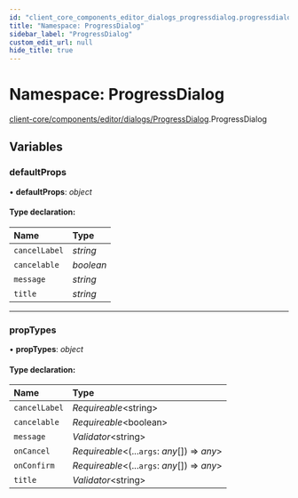 ```yaml
---
id: "client_core_components_editor_dialogs_progressdialog.progressdialog"
title: "Namespace: ProgressDialog"
sidebar_label: "ProgressDialog"
custom_edit_url: null
hide_title: true
---
```


# Namespace: ProgressDialog

[client-core/components/editor/dialogs/ProgressDialog](client_core_components_editor_dialogs_progressdialog.md).ProgressDialog

## Variables

### defaultProps

• **defaultProps**: *object*

#### Type declaration:

Name | Type |
:------ | :------ |
`cancelLabel` | *string* |
`cancelable` | *boolean* |
`message` | *string* |
`title` | *string* |

___

### propTypes

• **propTypes**: *object*

#### Type declaration:

Name | Type |
:------ | :------ |
`cancelLabel` | *Requireable*<string\> |
`cancelable` | *Requireable*<boolean\> |
`message` | *Validator*<string\> |
`onCancel` | *Requireable*<(...`args`: *any*[]) => *any*\> |
`onConfirm` | *Requireable*<(...`args`: *any*[]) => *any*\> |
`title` | *Validator*<string\> |
